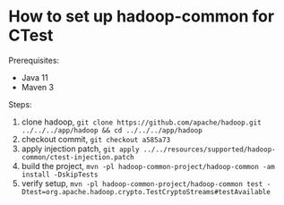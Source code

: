 # How to set up hadoop-common for CTest
Prerequisites:
- Java 11
- Maven 3

Steps:
1. clone hadoop, `git clone https://github.com/apache/hadoop.git ../../../app/hadoop && cd ../../../app/hadoop`
2. checkout commit, `git checkout a585a73`
3. apply injection patch, `git apply ../../resources/supported/hadoop-common/ctest-injection.patch`
4. build the project, `mvn -pl hadoop-common-project/hadoop-common -am install -DskipTests`
5. verify setup, `mvn -pl hadoop-common-project/hadoop-common test -Dtest=org.apache.hadoop.crypto.TestCryptoStreams#testAvailable`